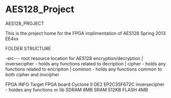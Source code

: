 AES128_Project
==============

AES128_PROJECT

This is the project home for the FPGA implimentation of AES128 Spring 2013 EE4xx

FOLDER STRUCTURE

-src--- root resource location for AES128 encryption/decryption 
       |
	inversecipher -  holds any functions related to decription
       |
	cipher - holds any functions related to encripiton
       |
	common -  holds any functions common to both cipher and invcipher

FPGA INFO
	Target FPGA board
	Cyclone II DE2
	EP2C35F672C        inversecipher -  holdes any functions or lib
	SDRAM 8MB
	SRAM 512KB
	FLASH 4MB

